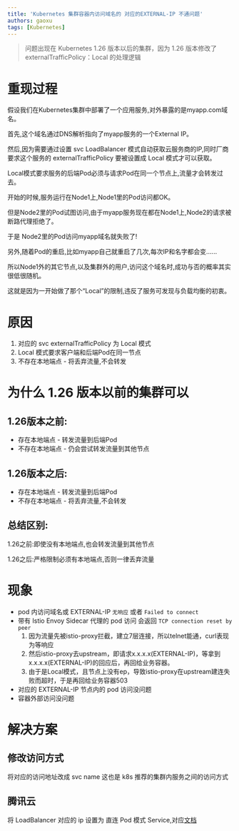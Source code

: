 ```yaml
---
title: 'Kubernetes 集群容器内访问域名的 对应的EXTERNAL-IP 不通问题'
authors: gaoxu
tags: [Kubernetes]
---
```


> 问题出现在 Kubernetes 1.26 版本以后的集群，因为 1.26 版本修改了externalTrafficPolicy：Local 的处理逻辑

# 重现过程

假设我们在Kubernetes集群中部署了一个应用服务,对外暴露的是myapp.com域名。

首先,这个域名通过DNS解析指向了myapp服务的一个External IP。

然后,因为需要通过设置 svc LoadBalancer 模式自动获取云服务商的IP,同时厂商要求这个服务的 externalTrafficPolicy 要被设置成 Local 模式才可以获取。

Local模式要求服务的后端Pod必须与请求Pod在同一个节点上,流量才会转发过去。

开始的时候,服务运行在Node1上,Node1里的Pod访问都OK。

但是Node2里的Pod试图访问,由于myapp服务现在都在Node1上,Node2的请求被断路代理拒绝了。

于是 Node2里的Pod访问myapp域名就失败了!

另外,随着Pod的重启,比如myapp自己就重启了几次,每次IP和名字都会变......

所以Node1外的其它节点,以及集群外的用户,访问这个域名时,成功与否的概率其实很低很随机。

这就是因为一开始做了那个“Local”的限制,违反了服务可发现与负载均衡的初衷。

# 原因

1. 对应的 svc externalTrafficPolicy 为 Local 模式
2. Local 模式要求客户端和后端Pod在同一节点
3. 不存在本地端点 - 将丢弃流量,不会转发

# 为什么 1.26 版本以前的集群可以

## 1.26版本之前:

- 存在本地端点 - 转发流量到后端Pod
- 不存在本地端点 - 仍会尝试转发流量到其他节点

## 1.26版本之后:

- 存在本地端点 - 转发流量到后端Pod
- 不存在本地端点 - 将丢弃流量,不会转发

## 总结区别:

1.26之前:即使没有本地端点,也会转发流量到其他节点

1.26之后:严格限制必须有本地端点,否则一律丢弃流量

# 现象

- pod 内访问域名或 EXTERNAL-IP `无响应` 或者 `Failed to connect`
- 带有 Istio Envoy Sidecar 代理的 pod 访问 会返回 `TCP connection reset by peer`
    1. 因为流量先被istio-proxy拦截，建立7层连接，所以telnet能通，curl表现为等响应
    2. 然后istio-proxy去upstream，即请求x.x.x.x(EXTERNAL-IP)，等拿到x.x.x.x(EXTERNAL-IP)的回应后，再回给业务容器。
    3. 由于是Local模式，且节点上没有ep，导致istio-proxy在upstream建连失败而超时，于是再回给业务容器503
- 对应的 EXTERNAL-IP 节点内的 pod 访问没问题
- 容器外部访问没问题

# 解决方案

## 修改访问方式

将对应的访问地址改成 svc name 这也是 k8s 推荐的集群内服务之间的访问方式

## 腾讯云

将 LoadBalancer 对应的 ip 设置为 直连 Pod 模式 Service,对应[文档](https://cloud.tencent.com/document/product/457/41897)
